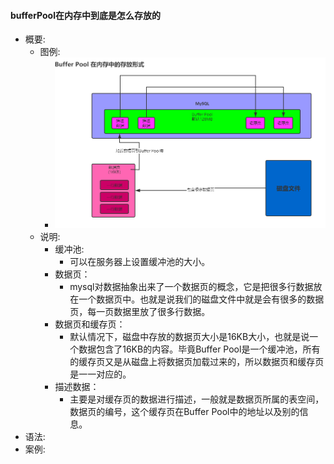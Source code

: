 #### bufferPool在内存中到底是怎么存放的

- 概要:
    - 图例:
        - ![bufferpool](./img/20201212152226.png)
    - 说明:
        - 缓冲池:
            - 可以在服务器上设置缓冲池的大小。
        - 数据页：
            - mysql对数据抽象出来了一个数据页的概念，它是把很多行数据放在一个数据页中。也就是说我们的磁盘文件中就是会有很多的数据页，每一页数据里放了很多行数据。
        - 数据页和缓存页：
            - 默认情况下，磁盘中存放的数据页大小是16KB大小，也就是说一个数据包含了16KB的内容。毕竟Buffer Pool是一个缓冲池，所有的缓存页又是从磁盘上将数据页加载过来的，所以数据页和缓存页是一一对应的。
        - 描述数据：
            - 主要是对缓存页的数据进行描述，一般就是数据页所属的表空间，数据页的编号，这个缓存页在Buffer Pool中的地址以及别的信息。
- 语法:
- 案例:
